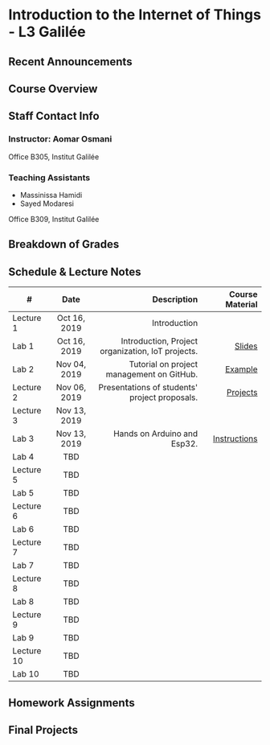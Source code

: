 # Introduction to the Internet of Things - L3 Galilée

## Recent Announcements 

## Course Overview 

## Staff Contact Info
### Instructor: Aomar Osmani
Office B305, Institut Galilée

### Teaching Assistants
* Massinissa Hamidi
* Sayed Modaresi

Office B309, Institut Galilée

## Breakdown of Grades

## Schedule & Lecture Notes
| #             | Date          | Description                                       | Course Material |
| ------------- |:-------------:| ------------:                                     |----------------:|
| Lecture 1     | Oct 16, 2019  | Introduction                                      |                 |
| Lab 1         | Oct 16, 2019  | Introduction, Project organization, IoT projects. | [Slides](/public/data/gal-l3-19-20-course-oct-16.pdf) |
| Lab 2         | Nov 04, 2019  | Tutorial on project management on GitHub.         | [Example](https://github.com/institut-galilee/guessless) |
| Lecture 2     | Nov 06, 2019  | Presentations of students' project proposals.     | [Projects](https://github.com/institut-galilee) |
| Lecture 3     | Nov 13, 2019  |                                                   |                 |
| Lab 3         | Nov 13, 2019  | Hands on Arduino and Esp32.                       | [Instructions](https://github.com/institut-galilee/lab-one-2019) |
| Lab 4         | TBD           |                                                   |                 |
| Lecture 5     | TBD           |                                                   |                 |
| Lab 5         | TBD           |                                                   |                 |
| Lecture 6     | TBD           |                                                   |                 |
| Lab 6         | TBD           |                                                   |                 |
| Lecture 7     | TBD           |                                                   |                 |
| Lab 7         | TBD           |                                                   |                 |
| Lecture 8     | TBD           |                                                   |                 |
| Lab 8         | TBD           |                                                   |                 |
| Lecture 9     | TBD           |                                                   |                 |
| Lab 9         | TBD           |                                                   |                 |
| Lecture 10    | TBD           |                                                   |                 |
| Lab 10        | TBD           |                                                   |                 |

## Homework Assignments

## Final Projects
